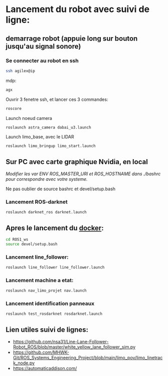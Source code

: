 # Lancement du robot avec suivi de ligne:

## demarrage robot (appuie long sur bouton jusqu'au signal sonore)

### Se connecter au robot en ssh

```bash
ssh agilex@ip
```

mdp:

```bash
agx
```

Ouvrir 3 fenetre ssh, et lancer ces 3 commandes:

```bash
roscore
```

Launch noeud camera

```bash
roslaunch astra_camera dabai_u3.launch
```

Launch limo_base, avec le LIDAR

```bash
roslaunch limo_bringup limo_start.launch
```
## Sur PC avec carte graphique Nvidia, en local

*Modifier les var ENV ROS_MASTER_URI et ROS_HOSTNAME dans ./bashrc pour correspondre avec votre systeme.*

Ne pas oublier de source bashrc et devel/setup.bash

### Lancement ROS-darknet

```bash
roslaunch darknet_ros darknet.launch
```

## Apres le lancement du [docker](../Docker/README.md):

```bash
cd ROS1_ws
source devel/setup.bash
```

### Lancement line_follower:

```bash
roslaunch line_follower line_follower.launch
```

### Lancement machine a etat:

```bash
roslaunch nav_limo_projet nav.launch
```

### Lancement identification panneaux

```bash
roslaunch test_rosdarknet rosdarknet.launch
```






## Lien utiles suivi de lignes:

- https://github.com/nsa31/Line-Lane-Follower-Robot_ROS/blob/master/white_yellow_lane_follower_sim.py
- https://github.com/MHWK-Git/ROS_Systems_Engineering_Project/blob/main/limo_pov/limo_linetrack_node.py
- https://automaticaddison.com/
